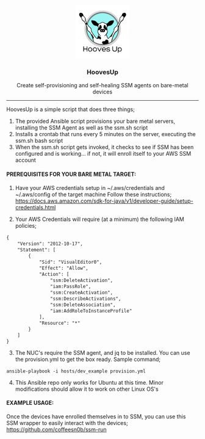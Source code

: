 <p align="center">
  <img alt="HoovesUp Logo" src="hoovesupicon.png" height="140" />
  <h3 align="center">HoovesUp</h3>
  <p align="center">Create self-provisioning and self-healing SSM agents on bare-metal devices</p>
</p>

-------------------------------------------

HoovesUp is a simple script that does three things;
1. The provided Ansible script provisions your bare metal servers, installing the SSM Agent as well as the ssm.sh script
2. Installs a crontab that runs every 5 minutes on the server, executing the ssm.sh bash script
3. When the ssm.sh script gets invoked, it checks to see if SSM has been configured and is working... if not, it will enroll itself to your AWS SSM account

#### PREREQUISITES FOR YOUR BARE METAL TARGET:

1. Have your AWS credentials setup in ~/.aws/credentials and ~/.aws/config of the target machine
Follow these instructions; https://docs.aws.amazon.com/sdk-for-java/v1/developer-guide/setup-credentials.html

2. Your AWS Credentials will require (at a minimum) the following IAM policies;

```
{
    "Version": "2012-10-17",
    "Statement": [
        {
            "Sid": "VisualEditor0",
            "Effect": "Allow",
            "Action": [
                "ssm:DeleteActivation",
                "iam:PassRole",
                "ssm:CreateActivation",
                "ssm:DescribeActivations",
                "ssm:DeleteAssociation",
                "iam:AddRoleToInstanceProfile"
            ],
            "Resource": "*"
        }
    ]
}
```

3. The NUC's require the SSM agent, and jq to be installed. You can use the provision.yml to get the box ready.
Sample command;

```
ansible-playbook -i hosts/dev_example provision.yml
```

4. This Ansible repo only works for Ubuntu at this time. Minor modifications should allow it to work on other Linux OS's

#### EXAMPLE USAGE:

Once the devices have enrolled themselves in to SSM, you can use this SSM wrapper to easily interact with the devices;
https://github.com/coffeesn0b/ssm-run
